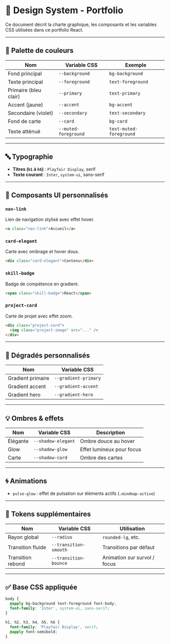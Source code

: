 # 🎨 Design System - Portfolio

Ce document décrit la charte graphique, les composants et les variables CSS utilisées dans ce portfolio React.

---

## 🎨 Palette de couleurs

| Nom                   | Variable CSS                 | Exemple               |
|------------------------|------------------------------|------------------------|
| Fond principal         | `--background`               | `bg-background`        |
| Texte principal        | `--foreground`               | `text-foreground`      |
| Primaire (bleu clair) | `--primary`                  | `text-primary`         |
| Accent (jaune)         | `--accent`                   | `bg-accent`            |
| Secondaire (violet)    | `--secondary`                | `text-secondary`       |
| Fond de carte          | `--card`                     | `bg-card`              |
| Texte atténué          | `--muted-foreground`         | `text-muted-foreground`|

---

## 🔤 Typographie

- **Titres (`h1` à `h6`)** : `Playfair Display`, serif
- **Texte courant** : `Inter`, `system-ui`, sans-serif

---

## 🧩 Composants UI personnalisés

### `nav-link`
Lien de navigation stylisé avec effet hover.

```html
<a class="nav-link">Accueil</a>
```

### `card-elegant`
Carte avec ombrage et hover doux.

```html
<div class="card-elegant">Contenu</div>
```

### `skill-badge`
Badge de compétence en gradient.

```html
<span class="skill-badge">React</span>
```

### `project-card`
Carte de projet avec effet zoom.

```html
<div class="project-card">
  <img class="project-image" src="..." />
</div>
```

---

## 🌈 Dégradés personnalisés

| Nom              | Variable CSS             |
|------------------|--------------------------|
| Gradient primaire| `--gradient-primary`     |
| Gradient accent  | `--gradient-accent`      |
| Gradient hero    | `--gradient-hero`        |

---

## 💡 Ombres & effets

| Nom              | Variable CSS             | Description                   |
|------------------|--------------------------|-------------------------------|
| Élégante         | `--shadow-elegant`       | Ombre douce au hover          |
| Glow             | `--shadow-glow`          | Effet lumineux pour focus     |
| Carte            | `--shadow-card`          | Ombre des cartes              |

---

## 🌀 Animations

- `pulse-glow` : effet de pulsation sur éléments actifs (`.mindmap-active`)

---

## 🧠 Tokens supplémentaires

| Nom             | Variable CSS       | Utilisation     |
|------------------|--------------------|------------------|
| Rayon global     | `--radius`         | `rounded-lg`, etc. |
| Transition fluide| `--transition-smooth` | Transitions par défaut |
| Transition rebond| `--transition-bounce` | Animation sur survol / focus |

---

## ✅ Base CSS appliquée

```css
body {
  @apply bg-background text-foreground font-body;
  font-family: 'Inter', system-ui, sans-serif;
}

h1, h2, h3, h4, h5, h6 {
  font-family: 'Playfair Display', serif;
  @apply font-semibold;
}
```